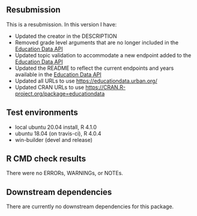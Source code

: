## Resubmission
This is a resubmission. In this version I have:
* Updated the creator in the DESCRIPTION 
* Removed grade level arguments that are no longer included in the [Education Data API](https://educationdata.urban.org/documentation/) 
* Updated topic validation to accommodate a new endpoint added to the [Education Data API](https://educationdata.urban.org/documentation/)
* Updated the README to reflect the current endpoints and years available in the [Education Data API](https://educationdata.urban.org/documentation/) 
* Updated all URLs to use https://educationdata.urban.org/ 
* Updated CRAN URLs to use https://CRAN.R-project.org/package=educationdata

## Test environments
* local ubuntu 20.04 install, R 4.1.0
* ubuntu 18.04 (on travis-ci), R 4.0.4
* win-builder (devel and release)

## R CMD check results
There were no ERRORs, WARNINGs, or NOTEs.

## Downstream dependencies
There are currently no downstream dependencies for this package.

